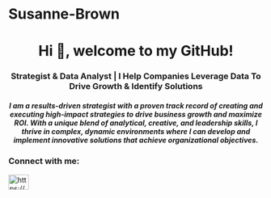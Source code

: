 # Susanne-Brown
<h1 align="center">Hi 👋, welcome to my GitHub!</h1>
<h3 align="center">Strategist & Data Analyst | I Help Companies Leverage Data To Drive Growth & Identify Solutions</h3>
<body>
      <h5 align="center" font face = "WildWest" size = "5">I am a results-driven strategist with a proven track record of creating and executing high-impact strategies to drive business growth and maximize ROI. With a unique blend of analytical, creative, and leadership skills, I thrive in complex, dynamic environments where I can develop and implement innovative solutions that achieve organizational objectives.</font><br />
<h3 align="left">Connect with me:</h3>
<p align="left">
<a href="https://linkedin.com/in/https://www.linkedin.com/in/susanne-brown/" target="blank"><img align="center" src="https://raw.githubusercontent.com/rahuldkjain/github-profile-readme-generator/master/src/images/icons/Social/linked-in-alt.svg" alt="https://www.linkedin.com/in/susanne-brown/" height="30" width="40" /></a>
</p>
